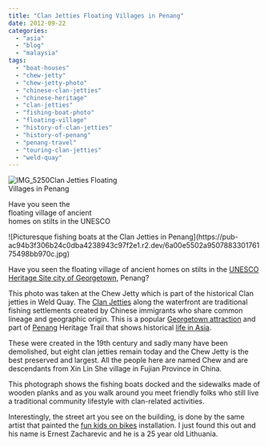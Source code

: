 ```yaml
---
title: "Clan Jetties Floating Villages in Penang"
date: 2012-09-22
categories: 
  - "asia"
  - "blog"
  - "malaysia"
tags: 
  - "boat-houses"
  - "chew-jetty"
  - "chew-jetty-photo"
  - "chinese-clan-jetties"
  - "chinese-heritage"
  - "clan-jetties"
  - "fishing-boat-photo"
  - "floating-village"
  - "history-of-clan-jetties"
  - "history-of-penang"
  - "penang-travel"
  - "touring-clan-jetties"
  - "weld-quay"
---
```


![IMG_5250](https://pub-ac94b3f306b24c0dba4238943c97f2e1.r2.dev/6a00e5502a950788330177443b2aa7970d.jpg)Clan Jetties Floating  
Villages in Penang  
  
Have you seen the  
floating village of ancient  
homes on stilts in the UNESCO

<!--more--> ![Picturesque fishing boats at the Clan Jetties in Penang](https://pub-ac94b3f306b24c0dba4238943c97f2e1.r2.dev/6a00e5502a950788330176175498bb970c.jpg)

Have you seen the floating village of ancient homes on stilts in the [UNESCO Heritage Site city of Georgetown](https://pub-ac94b3f306b24c0dba4238943c97f2e1.r2.dev/2011/02/20-stunning-photos-chinese-new-year-georgetown-penang.html "Georgetown, Penang UNESCO"), Penang?  
  
This photo was taken at the Chew Jetty which is part of the historical Clan jetties in Weld Quay. The [Clan Jetties](https://pub-ac94b3f306b24c0dba4238943c97f2e1.r2.dev/2012/08/exploring-colorful-asia.html "Clan Jetties Penang") along the waterfront are traditional fishing settlements created by Chinese immigrants who share common lineage and geographic origin. This is a popular [Georgetown attraction](https://pub-ac94b3f306b24c0dba4238943c97f2e1.r2.dev/2011/01/family-travel-asia-photo-georgetown-malaysia.html "Georgetown, Penang attraction") and part of [Penang](https://pub-ac94b3f306b24c0dba4238943c97f2e1.r2.dev/2012/05/penang-at-night.html "Penang at night") Heritage Trail that shows historical [life in Asia](https://pub-ac94b3f306b24c0dba4238943c97f2e1.r2.dev/2012/05/living-in-asia.html "life in Asia").  
  
These were created in the 19th century and sadly many have been demolished, but eight clan jetties remain today and the Chew Jetty is the best preserved and largest. All the people here are named Chew and are descendants from Xin Lin She village in Fujian Province in China.  
  
This photograph shows the fishing boats docked and the sidewalks made of wooden planks and as you walk around you meet friendly folks who still live a traditional community lifestyle with clan-related activities.  
  
Interestingly, the street art you see on the building, is done by the same artist that painted the [fun kids on bikes](https://pub-ac94b3f306b24c0dba4238943c97f2e1.r2.dev/2012/09/adorable-photo-kids-and-bike.html "fun kids on bikes art") installation. I just found this out and  his name is Ernest Zacharevic and he is a 25 year old Lithuania.
